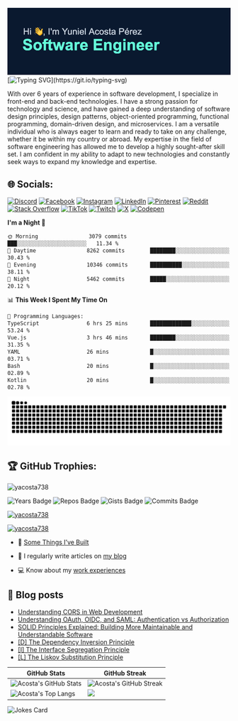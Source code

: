 [![Yuniel Acosta Pérez](assets/github-banner.png)](https://github.com/yacosta738)
[![Typing SVG](https://readme-typing-svg.herokuapp.com?font=Fira+Code&pause=1000&color=64FFDA&width=435&lines=If+I+cannot+do+great+things%2C;+I+can+do+small+things+in+a+great+way.)](https://git.io/typing-svg)

With over 6 years of experience in software development, I specialize in front-end and back-end technologies. I have a strong passion for technology and science, and have gained a deep understanding of software design principles, design patterns, object-oriented programming, functional programming, domain-driven design, and microservices. I am a versatile individual who is always eager to learn and ready to take on any challenge, whether it be within my country or abroad. My expertise in the field of software engineering has allowed me to develop a highly sought-after skill set. I am confident in my ability to adapt to new technologies and constantly seek ways to expand my knowledge and expertise.

## 🌐 Socials:
[![Discord](https://img.shields.io/badge/Discord-%237289DA.svg?logo=discord&logoColor=white)](https://discord.gg/yacosta738) [![Facebook](https://img.shields.io/badge/Facebook-%231877F2.svg?logo=Facebook&logoColor=white)](https://facebook.com/yacosta738) [![Instagram](https://img.shields.io/badge/Instagram-%23E4405F.svg?logo=Instagram&logoColor=white)](https://instagram.com/yacosta738) [![LinkedIn](https://img.shields.io/badge/LinkedIn-%230077B5.svg?logo=linkedin&logoColor=white)](https://linkedin.com/in/yacosta738) [![Pinterest](https://img.shields.io/badge/Pinterest-%23E60023.svg?logo=Pinterest&logoColor=white)](https://pinterest.com/yacosta738) [![Reddit](https://img.shields.io/badge/Reddit-%23FF4500.svg?logo=Reddit&logoColor=white)](https://reddit.com/user/yacosta738) [![Stack Overflow](https://img.shields.io/badge/-Stackoverflow-FE7A16?logo=stack-overflow&logoColor=white)](https://stackoverflow.com/users/9894376) [![TikTok](https://img.shields.io/badge/TikTok-%23000000.svg?logo=TikTok&logoColor=white)](https://tiktok.com/@yacosta738) [![Twitch](https://img.shields.io/badge/Twitch-%239146FF.svg?logo=Twitch&logoColor=white)](https://twitch.tv/yacosta738) [![X](https://img.shields.io/badge/X-black.svg?logo=X&logoColor=white)](https://x.com/yacosta738) [![Codepen](https://img.shields.io/badge/Codepen-000000?style=for-the-badge&logo=codepen&logoColor=white)](https://codepen.io/yacosta738) 

<!--START_SECTION:waka-->
**I'm a Night 🦉** 

```text
🌞 Morning                3079 commits        ███░░░░░░░░░░░░░░░░░░░░░░   11.34 % 
🌆 Daytime                8262 commits        ████████░░░░░░░░░░░░░░░░░   30.43 % 
🌃 Evening                10346 commits       ██████████░░░░░░░░░░░░░░░   38.11 % 
🌙 Night                  5462 commits        █████░░░░░░░░░░░░░░░░░░░░   20.12 % 
```


📊 **This Week I Spent My Time On** 

```text
💬 Programming Languages: 
TypeScript               6 hrs 25 mins       █████████████░░░░░░░░░░░░   53.24 % 
Vue.js                   3 hrs 46 mins       ████████░░░░░░░░░░░░░░░░░   31.35 % 
YAML                     26 mins             █░░░░░░░░░░░░░░░░░░░░░░░░   03.71 % 
Bash                     20 mins             █░░░░░░░░░░░░░░░░░░░░░░░░   02.89 % 
Kotlin                   20 mins             █░░░░░░░░░░░░░░░░░░░░░░░░   02.78 % 
```


<!--END_SECTION:waka-->

<picture>
  <source media="(prefers-color-scheme: dark)" srcset="https://github.com/yacosta738/yacosta738/blob/output/github-snake-dark.svg" />
  <source media="(prefers-color-scheme: light)" srcset="https://github.com/yacosta738/yacosta738/blob/output/github-snake.svg" />
  <img alt="github-snake" src="https://github.com/yacosta738/yacosta738/blob/output/github-snake.svg" />
</picture>

## 🏆 GitHub Trophies:

<p style="text-align: left;"> <img src="https://komarev.com/ghpvc/?username=yacosta738&label=Profile%20views&color=64ffda&style=plastic&label=PROFILE+VIEWS" alt="yacosta738" /> </p>

![Years Badge](https://badges.pufler.dev/years/yacosta738)
![Repos Badge](https://badges.pufler.dev/repos/yacosta738)
![Gists Badge](https://badges.pufler.dev/gists/yacosta738)
![Commits Badge](https://badges.pufler.dev/commits/yearly/yacosta738)

<p style="text-align: left;"> <a href="https://github.com/ryo-ma/github-profile-trophy"><img src="https://github-profile-trophy.vercel.app/?username=yacosta738" alt="yacosta738" /></a> </p>

<p style="text-align: left;"> <a href="https://twitter.com/yacosta738" target="blank"><img src="https://img.shields.io/twitter/follow/yacosta738?logo=twitter&style=for-the-badge" alt="yacosta738" /></a> </p>


- :satellite: [Some Things I’ve Built](https://www.yunielacosta.com/#projects)

- :memo: I regularly write articles on [my blog](https://www.yunielacosta.com/blog)

- :computer: Know about my [work experiences](https://www.yunielacosta.com/#jobs)

## :memo: Blog posts

<!-- BLOG-POST-LIST:START -->
- [Understanding CORS in Web Development](https://yunielacosta.com/posts/understanding-cors-in-web-development/)
- [Understanding OAuth, OIDC, and SAML: Authentication vs Authorization](https://yunielacosta.com/posts/understanding-oauth-oidc-and-saml-authentication-vs-authorization/)
- [SOLID Principles Explained: Building More Maintainable and Understandable Software](https://yunielacosta.com/posts/solid-principles-explained-building-more-maintainable-and-understandable-software/)
- [[D] The Dependency Inversion Principle](https://yunielacosta.com/posts/d-the-dependency-inversion-principle/)
- [[I] The Interface Segregation Principle](https://yunielacosta.com/posts/i-the-interface-segregation-principle/)
- [[L] The Liskov Substitution Principle](https://yunielacosta.com/posts/l-the-liskov-substitution-principle/)
<!-- BLOG-POST-LIST:END -->

| GitHub Stats  | GitHub Streak           |
| ------- | ---------------- |
| ![Acosta's GitHub Stats](https://github-stats-profile.vercel.app/api?username=yacosta738&show_icons=true&locale=en&theme=vue-dark)    | ![Acosta's GitHub Streak](https://github-readme-streak-stats.herokuapp.com/?user=yacosta738&theme=vue-dark) |
| ![Acosta's Top Langs](https://github-readme-stats.vercel.app/api/top-langs/?username=yacosta738&theme=vue-dark&hide_border=false&include_all_commits=true&count_private=true&layout=compact)  | ![](https://github-contributor-stats.vercel.app/api?username=yacosta738&limit=5&theme=vue-dark&combine_all_yearly_contributions=true)|

![Jokes Card](https://readme-jokes.vercel.app/api?theme=vue-dark)
